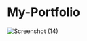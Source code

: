 # My-Portfolio
![Screenshot (14)](https://github.com/agusprasetyo328/My-Portfolio/assets/117325376/347e2aae-c40d-4365-a5c9-fcc43256f2b7)
